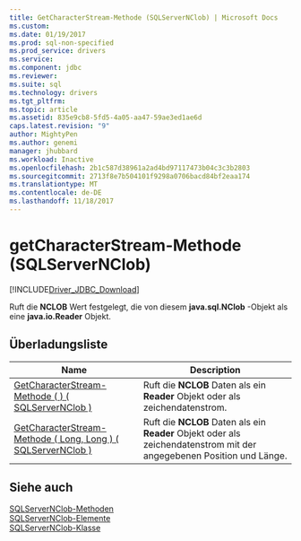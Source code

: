 ```yaml
---
title: GetCharacterStream-Methode (SQLServerNClob) | Microsoft Docs
ms.custom: 
ms.date: 01/19/2017
ms.prod: sql-non-specified
ms.prod_service: drivers
ms.service: 
ms.component: jdbc
ms.reviewer: 
ms.suite: sql
ms.technology: drivers
ms.tgt_pltfrm: 
ms.topic: article
ms.assetid: 835e9cb8-5fd5-4a05-aa47-59ae3ed1ae6d
caps.latest.revision: "9"
author: MightyPen
ms.author: genemi
manager: jhubbard
ms.workload: Inactive
ms.openlocfilehash: 2b1c587d38961a2ad4bd97117473b04c3c3b2803
ms.sourcegitcommit: 2713f8e7b504101f9298a0706bacd84bf2eaa174
ms.translationtype: MT
ms.contentlocale: de-DE
ms.lasthandoff: 11/18/2017
---
```

# <a name="getcharacterstream-method-sqlservernclob"></a>getCharacterStream-Methode (SQLServerNClob)
[!INCLUDE[Driver_JDBC_Download](../../../includes/driver_jdbc_download.md)]

  Ruft die **NCLOB** Wert festgelegt, die von diesem **java.sql.NClob** -Objekt als eine **java.io.Reader** Objekt.  
  
## <a name="overload-list"></a>Überladungsliste  
  
|Name|Description|  
|----------|-----------------|  
|[GetCharacterStream-Methode &#40; &#41; &#40; SQLServerNClob &#41;](../../../connect/jdbc/reference/getcharacterstream-method-braces-sqlservernclob.md)|Ruft die **NCLOB** Daten als ein **Reader** Objekt oder als zeichendatenstrom.|  
|[GetCharacterStream-Methode &#40; Long, Long &#41; &#40; SQLServerNClob &#41;](../../../connect/jdbc/reference/getcharacterstream-method-long-long-sqlservernclob.md)|Ruft die **NCLOB** Daten als ein **Reader** Objekt oder als zeichendatenstrom mit der angegebenen Position und Länge.|  
  
## <a name="see-also"></a>Siehe auch  
 [SQLServerNClob-Methoden](../../../connect/jdbc/reference/sqlservernclob-methods.md)   
 [SQLServerNClob-Elemente](../../../connect/jdbc/reference/sqlservernclob-members.md)   
 [SQLServerNClob-Klasse](../../../connect/jdbc/reference/sqlservernclob-class.md)  
  
  

